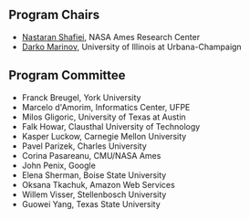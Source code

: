 ## Program Chairs
* [Nastaran Shafiei](https://ti.arc.nasa.gov/profile/nshafiei/), NASA Ames Research Center
* [Darko Marinov](http://mir.cs.illinois.edu/marinov/), University of Illinois at Urbana-Champaign


## Program Committee
* Franck Breugel, York University
* Marcelo d'Amorim, Informatics Center, UFPE
* Milos Gligoric, University of Texas at Austin
* Falk Howar, Clausthal University of Technology
* Kasper Luckow, Carnegie Mellon University
* Pavel Parizek, Charles University
* Corina Pasareanu, CMU/NASA Ames
* John Penix, Google
* Elena Sherman, Boise State University
* Oksana Tkachuk, Amazon Web Services
* Willem Visser, Stellenbosch University
* Guowei Yang, Texas State University
